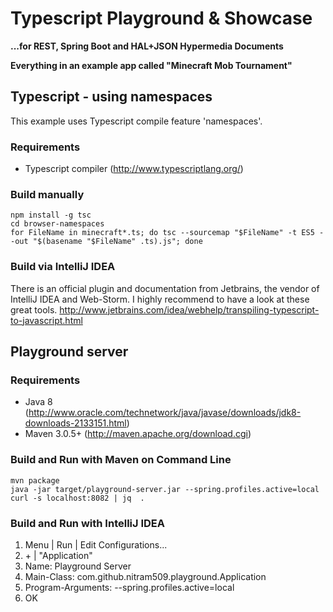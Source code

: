 
# Typescript Playground & Showcase

**...for REST, Spring Boot and HAL+JSON Hypermedia Documents**

**Everything in an example app called "Minecraft Mob Tournament"**


## Typescript - using namespaces

This example uses Typescript compile feature 'namespaces'.

### Requirements

* Typescript compiler (http://www.typescriptlang.org/)

### Build manually

````
npm install -g tsc
cd browser-namespaces
for FileName in minecraft*.ts; do tsc --sourcemap "$FileName" -t ES5 --out "$(basename "$FileName" .ts).js"; done
````

### Build via IntelliJ IDEA

There is an official plugin and documentation from Jetbrains, the vendor of IntelliJ IDEA and Web-Storm.
I highly recommend to have a look at these great tools.
http://www.jetbrains.com/idea/webhelp/transpiling-typescript-to-javascript.html

## Playground server

### Requirements

* Java 8 (http://www.oracle.com/technetwork/java/javase/downloads/jdk8-downloads-2133151.html)
* Maven 3.0.5+ (http://maven.apache.org/download.cgi)

### Build and Run with Maven on Command Line

```
mvn package
java -jar target/playground-server.jar --spring.profiles.active=local
curl -s localhost:8082 | jq  .
```

### Build and Run with IntelliJ IDEA

1. Menu | Run | Edit Configurations...
2. \+ | "Application"
3. Name: Playground Server
4. Main-Class: com.github.nitram509.playground.Application
5. Program-Arguments: --spring.profiles.active=local
6. OK